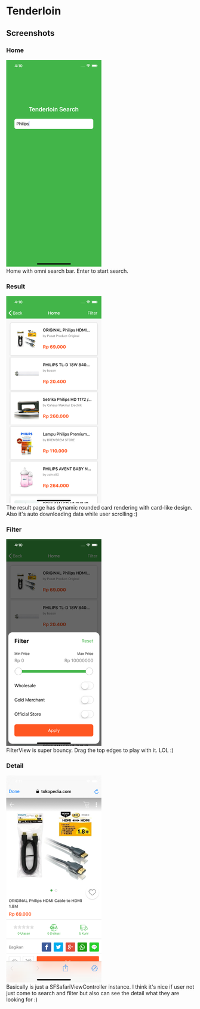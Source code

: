 # Tenderloin

## Screenshots

### Home
<img src="https://github.com/ZulwiyozaPutra/Tenderloin/raw/master/Screenshots/Home.png" width="255">
<br />
Home with omni search bar. Enter to start search.

### Result
<img src="https://github.com/ZulwiyozaPutra/Tenderloin/raw/master/Screenshots/Result.png" width="255">
<br />
The result page has dynamic rounded card rendering with card-like design. Also it's auto downloading data while user scrolling :)

### Filter
<img src="https://github.com/ZulwiyozaPutra/Tenderloin/raw/master/Screenshots/Filter.png" width="255">
<br />
FilterView is super bouncy. Drag the top edges to play with it. LOL :)

### Detail
<img src="https://github.com/ZulwiyozaPutra/Tenderloin/raw/master/Screenshots/Detail.png" width="255">
<br />
Basically is just a SFSafariViewController instance. I think it's nice if user not just come to search and filter but also can see the detail what they are looking for :)

